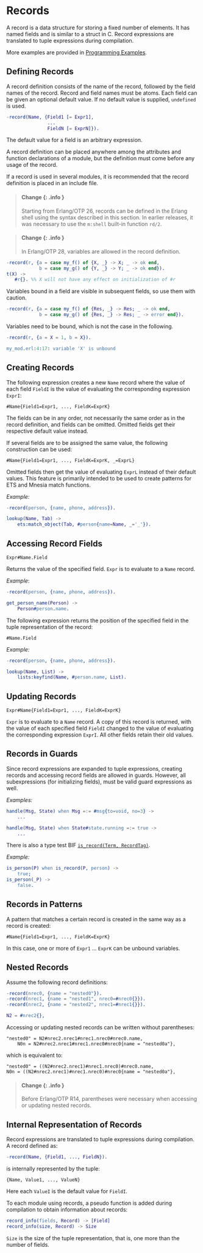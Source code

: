 <!--
%CopyrightBegin%

Copyright Ericsson AB 2023-2024. All Rights Reserved.

Licensed under the Apache License, Version 2.0 (the "License");
you may not use this file except in compliance with the License.
You may obtain a copy of the License at

    http://www.apache.org/licenses/LICENSE-2.0

Unless required by applicable law or agreed to in writing, software
distributed under the License is distributed on an "AS IS" BASIS,
WITHOUT WARRANTIES OR CONDITIONS OF ANY KIND, either express or implied.
See the License for the specific language governing permissions and
limitations under the License.

%CopyrightEnd%
-->
# Records

A record is a data structure for storing a fixed number of elements. It has
named fields and is similar to a struct in C. Record expressions are translated
to tuple expressions during compilation.

More examples are provided in
[Programming Examples](`e:system:prog_ex_records.md`).

## Defining Records

A record definition consists of the name of the record, followed by the field
names of the record. Record and field names must be atoms. Each field can be
given an optional default value. If no default value is supplied, `undefined` is
used.

```erlang
-record(Name, {Field1 [= Expr1],
               ...
               FieldN [= ExprN]}).
```

The default value for a field is an arbitrary expression.

A record definition can be placed anywhere among the attributes and function
declarations of a module, but the definition must come before any usage of the
record.

If a record is used in several modules, it is recommended that the record
definition is placed in an include file.

> #### Change {: .info }
>
> Starting from Erlang/OTP 26, records can be defined in the Erlang shell
> using the syntax described in this section. In earlier releases, it was
> necessary to use the `m:shell` built-in function `rd/2`.

> #### Change {: .info }
>
> In Erlang/OTP 28, variables are allowed in the record definition.

```erlang
-record(r, {a = case my_f() of {X, _} -> X; _ -> ok end,
            b = case my_g() of {Y, _} -> Y; _ -> ok end}).
t(X) ->
   #r{}. %% X will not have any effect on initialization of #r
```

Variables bound in a field are visible in subsequent fields,
so use them with caution.

```erlang
-record(r, {a = case my_f() of {Res, _} -> Res; _ -> ok end,
            b = case my_g() of {Res, _} -> Res; _ -> error end}).
```

Variables need to be bound, which is not the case in the following.

```erlang
-record(r, {a = X = 1, b = X}).

my_mod.erl:4:17: variable 'X' is unbound
```

## Creating Records

The following expression creates a new `Name` record where the value of each
field `FieldI` is the value of evaluating the corresponding expression `ExprI`:

```text
#Name{Field1=Expr1, ..., FieldK=ExprK}
```

The fields can be in any order, not necessarily the same order as in the record
definition, and fields can be omitted. Omitted fields get their respective
default value instead.

If several fields are to be assigned the same value, the following construction
can be used:

```text
#Name{Field1=Expr1, ..., FieldK=ExprK, _=ExprL}
```

Omitted fields then get the value of evaluating `ExprL` instead of their default
values. This feature is primarily intended to be used to create patterns for ETS
and Mnesia match functions.

_Example:_

```erlang
-record(person, {name, phone, address}).

lookup(Name, Tab) ->
    ets:match_object(Tab, #person{name=Name, _='_'}).
```

## Accessing Record Fields

```text
Expr#Name.Field
```

Returns the value of the specified field. `Expr` is to evaluate to a `Name`
record.

_Example_:

```erlang
-record(person, {name, phone, address}).

get_person_name(Person) ->
    Person#person.name.
```

The following expression returns the position of the specified field in the
tuple representation of the record:

```text
#Name.Field
```

_Example:_

```erlang
-record(person, {name, phone, address}).

lookup(Name, List) ->
    lists:keyfind(Name, #person.name, List).
```

## Updating Records

```text
Expr#Name{Field1=Expr1, ..., FieldK=ExprK}
```

`Expr` is to evaluate to a `Name` record. A copy of this record is returned,
with the value of each specified field `FieldI` changed to the value of
evaluating the corresponding expression `ExprI`. All other fields retain their
old values.

## Records in Guards

Since record expressions are expanded to tuple expressions, creating
records and accessing record fields are allowed in guards. However,
all subexpressions (for initializing fields), must be valid guard
expressions as well.

_Examples:_

```erlang
handle(Msg, State) when Msg =:= #msg{to=void, no=3} ->
    ...

handle(Msg, State) when State#state.running =:= true ->
    ...
```

There is also a type test BIF [`is_record(Term, RecordTag)`](`is_record/2`).

_Example:_

```erlang
is_person(P) when is_record(P, person) ->
    true;
is_person(_P) ->
    false.
```

## Records in Patterns

A pattern that matches a certain record is created in the same way as a record
is created:

```text
#Name{Field1=Expr1, ..., FieldK=ExprK}
```

In this case, one or more of `Expr1` ... `ExprK` can be unbound variables.

## Nested Records

Assume the following record definitions:

```erlang
-record(nrec0, {name = "nested0"}).
-record(nrec1, {name = "nested1", nrec0=#nrec0{}}).
-record(nrec2, {name = "nested2", nrec1=#nrec1{}}).

N2 = #nrec2{},
```

Accessing or updating nested records can be written without parentheses:

```text
"nested0" = N2#nrec2.nrec1#nrec1.nrec0#nrec0.name,
    N0n = N2#nrec2.nrec1#nrec1.nrec0#nrec0{name = "nested0a"},
```

which is equivalent to:

```text
"nested0" = ((N2#nrec2.nrec1)#nrec1.nrec0)#nrec0.name,
N0n = ((N2#nrec2.nrec1)#nrec1.nrec0)#nrec0{name = "nested0a"},
```

> #### Change {: .info }
>
> Before Erlang/OTP R14, parentheses were necessary when accessing or updating
> nested records.

## Internal Representation of Records

Record expressions are translated to tuple expressions during compilation. A
record defined as:

```erlang
-record(Name, {Field1, ..., FieldN}).
```

is internally represented by the tuple:

```text
{Name, Value1, ..., ValueN}
```

Here each `ValueI` is the default value for `FieldI`.

To each module using records, a pseudo function is added during compilation to
obtain information about records:

```erlang
record_info(fields, Record) -> [Field]
record_info(size, Record) -> Size
```

`Size` is the size of the tuple representation, that is, one more than the
number of fields.
